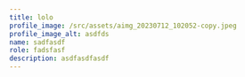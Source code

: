 ```yaml
---
title: lolo
profile_image: /src/assets/aimg_20230712_102052-copy.jpeg
profile_image_alt: asdfds
name: sadfasdf
role: fadsfasf
description: asdfasdfasdf
---
```

